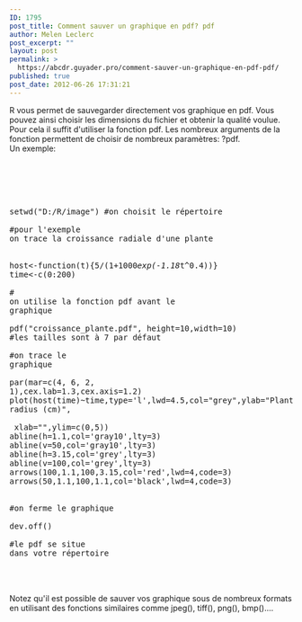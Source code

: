```yaml
---
ID: 1795
post_title: Comment sauver un graphique en pdf? pdf
author: Melen Leclerc
post_excerpt: ""
layout: post
permalink: >
  https://abcdr.guyader.pro/comment-sauver-un-graphique-en-pdf-pdf/
published: true
post_date: 2012-06-26 17:31:21
---
```

R vous permet de sauvegarder directement vos graphique en pdf. Vous pouvez ainsi choisir les dimensions du fichier et obtenir la qualité voulue. Pour cela il suffit d'utiliser la fonction pdf. Les nombreux arguments de la fonction permettent de choisir de nombreux paramètres: ?pdf.<br />Un exemple:<br /><br /><br /> <pre lang='rsplus'><br /><br /> setwd("D:/R/image") #on choisit le répertoire<br /><br />#pour l'exemple on trace la croissance radiale d'une plante<br /><br /> host&lt;-function(t){5/(1+1000*exp(-1.18*t^0.4))}<br />time&lt;-c(0:200)<br /><br /># on utilise la fonction pdf avant le graphique<br /><br />pdf("croissance_plante.pdf", height=10,width=10) #les tailles sont à 7 par défaut<br /><br />#on trace le graphique<br /><br />par(mar=c(4, 6, 2, 1),cex.lab=1.3,cex.axis=1.2)<br />plot(host(time)~time,type='l',lwd=4.5,col="grey",ylab="Plant radius (cm)",<br />    xlab="",ylim=c(0,5))<br />abline(h=1.1,col='gray10',lty=3)<br />abline(v=50,col='gray10',lty=3)<br />abline(h=3.15,col='grey',lty=3)<br />abline(v=100,col='grey',lty=3)<br />arrows(100,1.1,100,3.15,col='red',lwd=4,code=3)<br />arrows(50,1.1,100,1.1,col='black',lwd=4,code=3)<br /><br /> #on ferme le graphique<br /><br />dev.off()<br /><br />#le pdf se situe dans votre répertoire<br /> <br /></pre> <br /><br />Notez qu'il est possible de sauver vos graphique sous de nombreux formats en utilisant des fonctions similaires comme jpeg(), tiff(), png(), bmp()....<br /><br /><br />